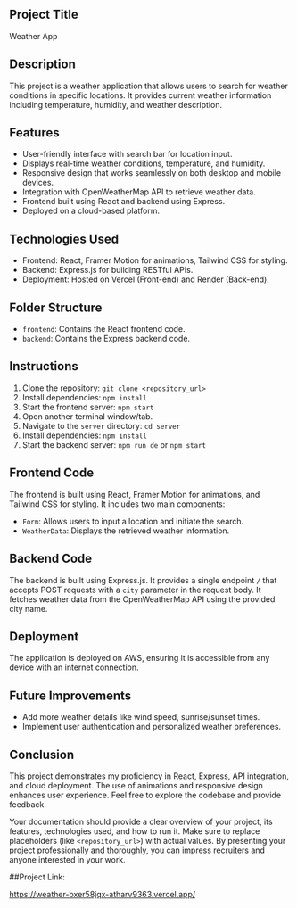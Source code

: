 ## Project Title

Weather App

## Description

This project is a weather application that allows users to search for weather conditions in specific locations. It provides current weather information including temperature, humidity, and weather description.

## Features

- User-friendly interface with search bar for location input.
- Displays real-time weather conditions, temperature, and humidity.
- Responsive design that works seamlessly on both desktop and mobile devices.
- Integration with OpenWeatherMap API to retrieve weather data.
- Frontend built using React and backend using Express.
- Deployed on a cloud-based platform.

## Technologies Used

- Frontend: React, Framer Motion for animations, Tailwind CSS for styling.
- Backend: Express.js for building RESTful APIs.
- Deployment: Hosted on Vercel (Front-end) and Render (Back-end).

## Folder Structure

- `frontend`: Contains the React frontend code.
- `backend`: Contains the Express backend code.

## Instructions

1. Clone the repository: `git clone <repository_url>`
2. Install dependencies: `npm install`
3. Start the frontend server: `npm start`
4. Open another terminal window/tab.
5. Navigate to the `server` directory: `cd server`
6. Install dependencies: `npm install`
7. Start the backend server: `npm run de` or `npm start`

## Frontend Code

The frontend is built using React, Framer Motion for animations, and Tailwind CSS for styling. It includes two main components:

- `Form`: Allows users to input a location and initiate the search.
- `WeatherData`: Displays the retrieved weather information.

## Backend Code

The backend is built using Express.js. It provides a single endpoint `/` that accepts POST requests with a `city` parameter in the request body. It fetches weather data from the OpenWeatherMap API using the provided city name.

## Deployment

The application is deployed on AWS, ensuring it is accessible from any device with an internet connection.

## Future Improvements

- Add more weather details like wind speed, sunrise/sunset times.
- Implement user authentication and personalized weather preferences.

## Conclusion

This project demonstrates my proficiency in React, Express, API integration, and cloud deployment. The use of animations and responsive design enhances user experience. Feel free to explore the codebase and provide feedback.

Your documentation should provide a clear overview of your project, its features, technologies used, and how to run it. Make sure to replace placeholders (like `<repository_url>`) with actual values. By presenting your project professionally and thoroughly, you can impress recruiters and anyone interested in your work.

##Project Link:

https://weather-bxer58jqx-atharv9363.vercel.app/
